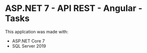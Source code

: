 # ASP.NET 7 - API REST - Angular - Tasks

This applcation was made with:
- ASP.NET Core 7
- SQL Server 2019
